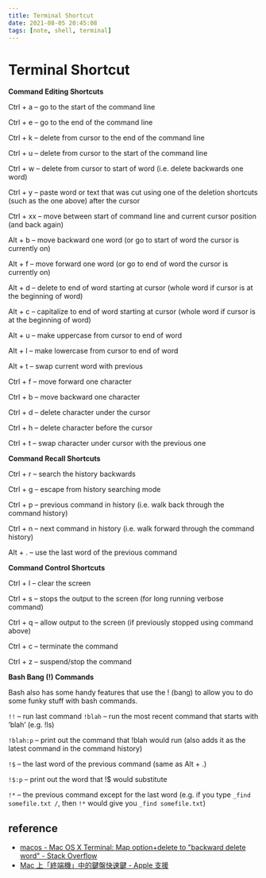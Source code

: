 ```yaml
---
title: Terminal Shortcut
date: 2021-08-05 20:45:08
tags: [note, shell, terminal]
---
```


# Terminal Shortcut

**Command Editing Shortcuts**

Ctrl + a – go to the start of the command line

Ctrl + e – go to the end of the command line

Ctrl + k – delete from cursor to the end of the command line

Ctrl + u – delete from cursor to the start of the command line

Ctrl + w – delete from cursor to start of word (i.e. delete backwards one word)

Ctrl + y – paste word or text that was cut using one of the deletion shortcuts (such as the one above) after the cursor

Ctrl + xx – move between start of command line and current cursor position (and back again)

Alt + b – move backward one word (or go to start of word the cursor is currently on)

Alt + f – move forward one word (or go to end of word the cursor is currently on)
<!--more-->
Alt + d – delete to end of word starting at cursor (whole word if cursor is at the beginning of word)

Alt + c – capitalize to end of word starting at cursor (whole word if cursor is at the beginning of word)

Alt + u – make uppercase from cursor to end of word

Alt + l – make lowercase from cursor to end of word

Alt + t – swap current word with previous

Ctrl + f – move forward one character

Ctrl + b – move backward one character

Ctrl + d – delete character under the cursor

Ctrl + h – delete character before the cursor

Ctrl + t – swap character under cursor with the previous one

**Command Recall Shortcuts**

Ctrl + r – search the history backwards

Ctrl + g – escape from history searching mode

Ctrl + p – previous command in history (i.e. walk back through the command history)

Ctrl + n – next command in history (i.e. walk forward through the command history)

Alt + . – use the last word of the previous command

**Command Control Shortcuts**

Ctrl + l – clear the screen

Ctrl + s – stops the output to the screen (for long running verbose command)

Ctrl + q – allow output to the screen (if previously stopped using command above)

Ctrl + c – terminate the command

Ctrl + z – suspend/stop the command

**Bash Bang (!) Commands**

Bash also has some handy features that use the ! (bang) to allow you to do some funky stuff with bash commands.

`!!` – run last command `!blah` – run the most recent command that starts with ‘blah’ (e.g. !ls)

`!blah:p` – print out the command that !blah would run (also adds it as the latest command in the command history)

`!$` – the last word of the previous command (same as Alt + .)

`!$:p` – print out the word that !$ would substitute

`!*` – the previous command except for the last word (e.g. if you type `_find somefile.txt /`, then `!*` would give you `_find somefile.txt`)


## reference
- [macos - Mac OS X Terminal: Map option+delete to "backward delete word" - Stack Overflow](https://stackoverflow.com/questions/327664/mac-os-x-terminal-map-optiondelete-to-backward-delete-word)
- [Mac 上「終端機」中的鍵盤快速鍵 - Apple 支援](https://support.apple.com/zh-tw/guide/terminal/trmlshtcts/mac)